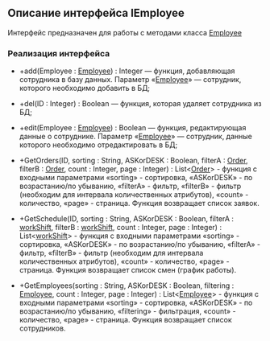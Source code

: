 ## Описание интерфейса IEmployee

Интерфейс предназначен для работы с методами класса [Employee](Employee.md)

### Реализация интерфейса

- +add(Employee : [Employee](Employee.md)) : Integer — функция, добавляющая сотрудника в базу данных. Параметр «[Employee](Employee.md)» — сотрудник, которого необходимо добавить в БД;

- +del(ID : Integer) : Boolean — функция, которая удаляет сотрудника из БД;

- +edit(Employee : [Employee](Employee.md)) : Boolean — функция, редактирующая данные о сотруднике. Параметр «[Employee](Employee.md)» — сотрудник, данные которого необходимо отредактировать в БД;

- +GetOrders(ID, sorting : String, ASKorDESK : Boolean, filterA : [Order](Order.md), filterB : [Order](Order.md), count : Integer, page : Integer) : List<[Order](Order.md)> - функция с входными параметрами «sorting» - сортировка, 
«ASKorDESK» - по возрастанию/по убыванию, «filterA» - фильтр, «filterB» - фильтр (необходим для интервала количественных атрибутов), «count» - количество, «page» - страница. Функция возвращает список заявок.

- +GetSchedule(ID, sorting : String, ASKorDESK : Boolean, filterA : [workShift](workShift.md), filterB : [workShift](workShift.md), count : Integer, page : Integer) : List<[workShift](workShift.md)> - функция с входными параметрами «sorting» - сортировка, 
«ASKorDESK» - по возрастанию/по убыванию, «filterA» - фильтр, «filterB» - фильтр (необходим для интервала количественных атрибутов), «count» - количество, «page» - страница. Функция возвращает список смен (график работы).

- +GetEmployees(sorting : String, ASKorDESK : Boolean, filtering : [Employee](Employee.md), count : Integer, page : Integer) : List<[Employee](Employee.md)> - функция с входными параметрами «sorting» - сортировка, 
«ASKorDESK» - по возрастанию/по убыванию, «filtering» - фильтрация, «count» - количество, «page» - страница. Функция возвращает список сотрудников.
